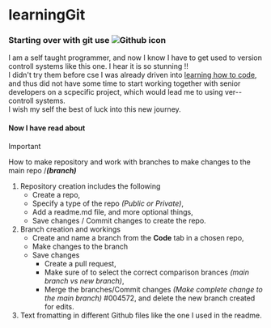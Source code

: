 # learningGit
### Starting over with git use ![Github icon](https://cdn4.iconfinder.com/data/icons/iconsimple-logotypes/512/github-1024.png)

I am a self taught programmer, and now I know I have to get used to version controll systems like this one. I hear it is so stunning !!
<br>I didn't try them before cse I was already driven into [learning how to code](https://esgrprwanda.rf.gd/CHM_Songs), and thus did not have some time to start working together with senior developers on a scpecific project, which would lead me to using ver-- controll systems.
<br>I wish my self the best of luck into this new journey.
#### Now I have read about

> [!IMPORTANT]
> How to make repository and work with branches to make changes to the main repo /***(branch)***
  1. Repository creation includes the following
     * Create a repo,
     * Specify a type of the repo *(Public or Private)*,
     * Add a readme.md file, and more optional things,
     * Save changes / Commit changes to create the repo.
  2. Branch creation and workings
     * Create and name a branch from the **Code** tab in a chosen repo,
     * Make changes to the branch
     * Save changes
       - Create a pull request,
       - Make sure of to select the correct comparison brances *(main branch vs new branch)*,
       - Merge the branches/Commit changes *(Make complete change to the main branch)* #004572, and delete the new branch created for edits.
  3. Text fromatting in different Github files like the one I used in the readme.
